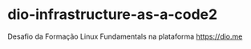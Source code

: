 # dio-infrastructure-as-a-code2
Desafio da Formação Linux Fundamentals na plataforma https://dio.me
